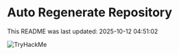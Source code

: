 # Auto Regenerate Repository

This README was last updated: 2025-10-12 04:51:02

 ![TryHackMe](https://tryhackme.com/badge/533634)